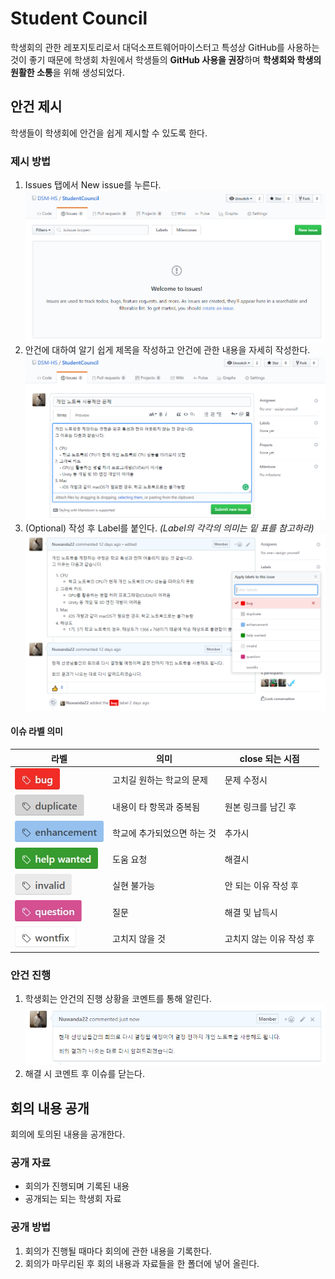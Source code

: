 # Student Council
학생회의 관한 레포지토리로서 대덕소프트웨어마이스터고 특성상 GitHub를 사용하는 것이 좋기 때문에 학생회 차원에서 학생들의 **GitHub 사용을 권장**하며 **학생회와 학생의 원활한 소통**을 위해 생성되었다.

## 안건 제시
학생들이 학생회에 안건을 쉽게 제시할 수 있도록 한다.

### 제시 방법
1. Issues 탭에서 New issue를 누른다.
![사진](images/screenshot1.png)
2. 안건에 대하여 알기 쉽게 제목을 작성하고 안건에 관한 내용을 자세히 작성한다.
![사진](images/screenshot2.png)
3. (Optional) 작성 후 Label를 붙인다. _(Label의 각각의 의미는 밑 표를 참고하라)_
![사진](images/screenshot4.png)

#### 이슈 라벨 의미
라벨|의미|close 되는 시점 
-|-|--
![bug](images/bug.jpg)| 고치길 원하는 학교의 문제|문제 수정시
![duplicate](images/duplicate.jpg)|내용이 타 항목과 중복됨|원본 링크를 남긴 후
![enhancement](images/enhancement.jpg)|학교에 추가되었으면 하는 것|추가시
![help wanted](images/help-wanted.jpg)|도움 요청|해결시
![invalid](images/invalid.jpg)|실현 불가능|안 되는 이유 작성 후
![question](images/question.jpg)|질문|해결 및 납득시
![wontfix](images/wontfix.jpg)|고치지 않을 것|고치지 않는 이유 작성 후

### 안건 진행
1. 학생회는 안건의 진행 상황을 코멘트를 통해 알린다.
![사진](images/screenshot3.png)
2. 해결 시 코멘트 후 이슈를 닫는다.

## 회의 내용 공개
회의에 토의된 내용을 공개한다.

### 공개 자료
* 회의가 진행되며 기록된 내용
* 공개되는 되는 학생회 자료

### 공개 방법
1. 회의가 진행될 때마다 회의에 관한 내용을 기록한다.
2. 회의가 마무리된 후 회의 내용과 자료들을 한 폴더에 넣어 올린다.